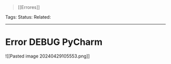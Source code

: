 > [[Errores]]

Tags: 
Status: 
Related: 

___

# Error DEBUG PyCharm

![[Pasted image 20240429105553.png]]